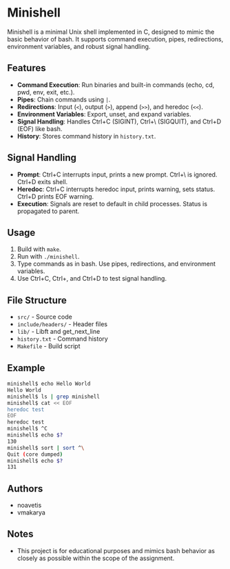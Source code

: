 # Minishell

Minishell is a minimal Unix shell implemented in C, designed to mimic the basic behavior of bash. It supports command execution, pipes, redirections, environment variables, and robust signal handling.

## Features
- **Command Execution**: Run binaries and built-in commands (echo, cd, pwd, env, exit, etc.).
- **Pipes**: Chain commands using `|`.
- **Redirections**: Input (`<`), output (`>`), append (`>>`), and heredoc (`<<`).
- **Environment Variables**: Export, unset, and expand variables.
- **Signal Handling**: Handles Ctrl+C (SIGINT), Ctrl+\ (SIGQUIT), and Ctrl+D (EOF) like bash.
- **History**: Stores command history in `history.txt`.

## Signal Handling
- **Prompt**: Ctrl+C interrupts input, prints a new prompt. Ctrl+\ is ignored. Ctrl+D exits shell.
- **Heredoc**: Ctrl+C interrupts heredoc input, prints warning, sets status. Ctrl+D prints EOF warning.
- **Execution**: Signals are reset to default in child processes. Status is propagated to parent.

## Usage
1. Build with `make`.
2. Run with `./minishell`.
3. Type commands as in bash. Use pipes, redirections, and environment variables.
4. Use Ctrl+C, Ctrl+\, and Ctrl+D to test signal handling.

## File Structure
- `src/` - Source code
- `include/headers/` - Header files
- `lib/` - Libft and get_next_line
- `history.txt` - Command history
- `Makefile` - Build script

## Example
```sh
minishell$ echo Hello World
Hello World
minishell$ ls | grep minishell
minishell$ cat << EOF
heredoc test
EOF
heredoc test
minishell$ ^C
minishell$ echo $?
130
minishell$ sort | sort ^\
Quit (core dumped)
minishell$ echo $?
131
```

## Authors
- noavetis
- vmakarya

## Notes
- This project is for educational purposes and mimics bash behavior as closely as possible within the scope of the assignment.